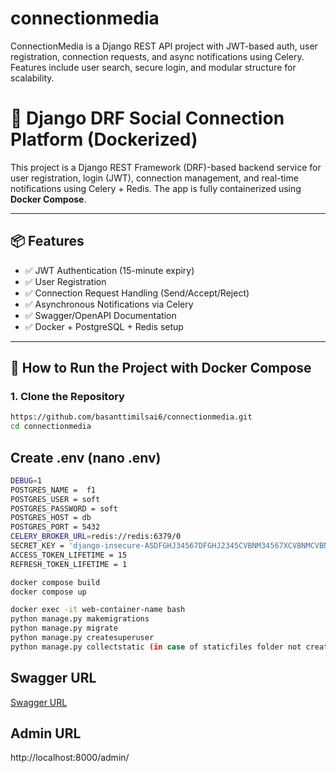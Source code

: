 # connectionmedia
ConnectionMedia is a Django REST API project with JWT-based auth, user registration, connection requests, and async notifications using Celery. Features include user search, secure login, and modular structure for scalability.

# 🚀 Django DRF Social Connection Platform (Dockerized)

This project is a Django REST Framework (DRF)-based backend service for user registration, login (JWT), connection management, and real-time notifications using Celery + Redis. The app is fully containerized using **Docker Compose**.

---

## 📦 Features

- ✅ JWT Authentication (15-minute expiry)
- ✅ User Registration
- ✅ Connection Request Handling (Send/Accept/Reject)
- ✅ Asynchronous Notifications via Celery
- ✅ Swagger/OpenAPI Documentation
- ✅ Docker + PostgreSQL + Redis setup

---
## 🐳 How to Run the Project with Docker Compose

### 1. Clone the Repository

```bash
https://github.com/basanttimilsai6/connectionmedia.git
cd connectionmedia
```

## Create .env (nano .env)
```bash
DEBUG=1
POSTGRES_NAME =  f1
POSTGRES_USER = soft
POSTGRES_PASSWORD = soft
POSTGRES_HOST = db
POSTGRES_PORT = 5432
CELERY_BROKER_URL=redis://redis:6379/0
SECRET_KEY = 'django-insecure-ASDFGHJ34567DFGHJ2345CVBNM34567XCVBNMCVBN'
ACCESS_TOKEN_LIFETIME = 15
REFRESH_TOKEN_LIFETIME = 1
```
```bash
docker compose build
docker compose up

docker exec -it web-container-name bash
python manage.py makemigrations
python manage.py migrate
python manage.py createsuperuser
python manage.py collectstatic (in case of staticfiles folder not created)
```

## Swagger URL
[Swagger URL](http://localhost:8000/api/schema/swagger-ui/)

## Admin URL
http://localhost:8000/admin/

